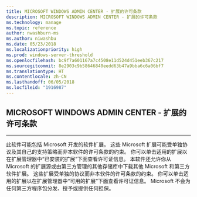 ```yaml
---
title: MICROSOFT WINDOWS ADMIN CENTER - 扩展的许可条款
description: MICROSOFT WINDOWS ADMIN CENTER - 扩展的许可条款
ms.technology: manage
ms.topic: reference
author: nwashburn-ms
ms.author: niwashbu
ms.date: 05/23/2018
ms.localizationpriority: high
ms.prod: windows-server-threshold
ms.openlocfilehash: bc9f7a601167a7c4508e11d524d451eeb367c217
ms.sourcegitcommit: 8e2903c9b58646840eedd63b47a9bba6c6a06bf7
ms.translationtype: HT
ms.contentlocale: zh-CN
ms.lasthandoff: 06/05/2018
ms.locfileid: "1916987"
---
```

## <a name="microsoft-windows-admin-center---license-terms-for-extensions"></a>MICROSOFT WINDOWS ADMIN CENTER - 扩展的许可条款
________________________________________

此软件可能包括 Microsoft 开发的软件扩展。 这些 Microsoft 扩展可能受单独协议及其自己的支持策略而非本软件的许可条款的约束。 你可以单击适用的扩展以在扩展管理器中“已安装的扩展”下面查看许可证信息。 本软件还允许你从 Microsoft 的扩展源或由第三方管理的其他存储库中下载其他 Microsoft 和第三方软件扩展。 这些扩展受单独的协议而非本软件的许可条款的约束。 你可以单击适用的扩展以在扩展管理器中“可用的扩展”下面查看许可证信息。 Microsoft 不会为任何第三方程序包分发、授予或提供任何担保。
